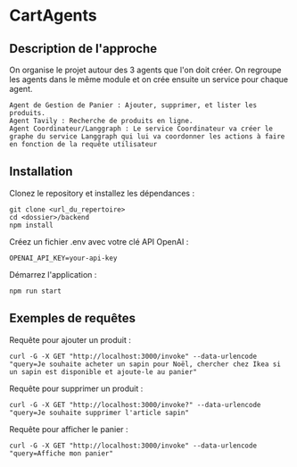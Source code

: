 # CartAgents

## Description de l'approche

On organise le projet autour des 3 agents que l'on doit créer. On regroupe les agents dans le même module et on crée ensuite un service pour chaque agent.

    Agent de Gestion de Panier : Ajouter, supprimer, et lister les produits.
    Agent Tavily : Recherche de produits en ligne.
    Agent Coordinateur/Langgraph : Le service Coordinateur va créer le graphe du service Langgraph qui lui va coordonner les actions à faire en fonction de la requête utilisateur
    
## Installation

Clonez le repository et installez les dépendances :

```
git clone <url_du_repertoire>
cd <dossier>/backend
npm install
```

Créez un fichier .env avec votre clé API OpenAI :

```
OPENAI_API_KEY=your-api-key
```

Démarrez l'application :

```
npm run start
```

## Exemples de requêtes

Requête pour ajouter un produit :

```
curl -G -X GET "http://localhost:3000/invoke" --data-urlencode "query=Je souhaite acheter un sapin pour Noël, chercher chez Ikea si un sapin est disponible et ajoute-le au panier"
```

Requête pour supprimer un produit :

```
curl -G -X GET "http://localhost:3000/invoke?" --data-urlencode "query=Je souhaite supprimer l'article sapin"
```

Requête pour afficher le panier :

```
curl -G -X GET "http://localhost:3000/invoke" --data-urlencode "query=Affiche mon panier"
```
